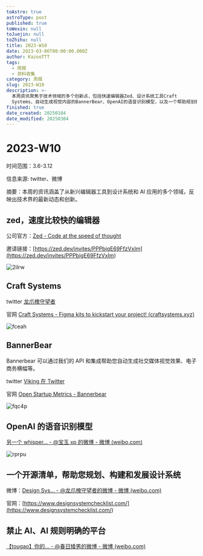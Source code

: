 ```yaml
---
toAstro: true
astroType: post
published: true
toWexin: null
toJuejin: null
toZhihu: null
title: 2023-W10
date: 2023-03-06T00:00:00.000Z
author: KazooTTT
tags:
  - 周报
  - 资料收集
category: 周报
slug: 2023-W10
description: >-
  本周资讯聚焦于技术领域的多个创新点，包括快速编辑器Zed、设计系统工具Craft
  Systems、自动生成视觉内容的BannerBear、OpenAI的语音识别模型，以及一个帮助规划和构建设计系统的开源清单。这些内容展示了技术界在编辑工具、设计系统和AI应用方面的最新进展和创新。
finished: true
date_created: 20250104
date_modified: 20250304
---
```


# 2023-W10

时间范围：3.6-3.12

信息来源: twitter、微博

摘要：本周的资讯涵盖了从新兴编辑器工具到设计系统和 AI 应用的多个领域，反映出技术界的最新动态和创新。

## zed，速度比较快的编辑器

公司官方：[Zed - Code at the speed of thought](<https://zed.dev/>)

邀请链接：[https://zed.dev/invites/PPPbigE69FfzVxIm](<https://zed.dev/invites/PPPbigE69FfzVxIm>)

![2ilrw](<https://pictures.kazoottt.top/2024/01/20240115-03fe7e1e39eda83290ef9fedc4f062af.webp>)

## Craft Systems

twitter [龙爪槐守望者](<https://twitter.com/ftium4/status/1634476061714165761>)

官网 [Craft Systems - Figma kits to kickstart your project! (craftsystems.xyz)](<https://www.craftsystems.xyz/>)

![fceah](<https://pictures.kazoottt.top/2024/01/20240115-fcc52487816976bb02edd9b7f06b81f2.webp>)

## BannerBear

Bannerbear 可以通过我们的 API 和集成帮助您自动生成社交媒体视觉效果、电子商务横幅等。

twitter [Viking 在 Twitter](<https://twitter.com/vikingmute/status/1633661260159123456>)

官网 [Open Startup Metrics - Bannerbear](<https://www.bannerbear.com/open/>)

![fqc4p](<https://pictures.kazoottt.top/2024/01/20240115-5fc5ce9c32bd1f535701c067864acedb.webp>)

## OpenAI 的语音识别模型

[另一个 whisper... - @宝玉 xp 的微博 - 微博 (weibo.com)](<https://weibo.com/1727858283/MwSTL8iMw#comment>)

![rprpu](<https://pictures.kazoottt.top/2024/01/20240115-f9dc5ee3869a425c8a361d9613131ab5.webp>)

## 一个开源清单，帮助您规划、构建和发展设计系统

微博：[Design Sys... - @龙爪槐守望者的微博 - 微博 (weibo.com)](<https://weibo.com/1227298402/MwM18a23h#comment>)

官网：[https://www.designsystemchecklist.com/](<https://www.designsystemchecklist.com/>)

## 禁止 AI、AI 规则明确的平台

[【tougao】你的... - @春日矮男的微博 - 微博 (weibo.com)](<https://weibo.com/6591016982/Mw9ACkbtD#comment>)
